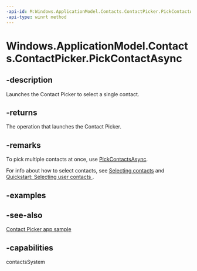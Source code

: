 ```yaml
---
-api-id: M:Windows.ApplicationModel.Contacts.ContactPicker.PickContactAsync
-api-type: winrt method
---
```


<!-- Method syntax
public Windows.Foundation.IAsyncOperation<Windows.ApplicationModel.Contacts.Contact> PickContactAsync()
-->

# Windows.ApplicationModel.Contacts.ContactPicker.PickContactAsync

## -description
Launches the Contact Picker to select a single contact.

## -returns
The operation that launches the Contact Picker.

## -remarks
To pick multiple contacts at once, use [PickContactsAsync](contactpicker_pickcontactsasync_540067144.md).

For info about how to select contacts, see [Selecting contacts](https://msdn.microsoft.com/library/35fedee6-2b0e-4391-84ba-5e9191d4e442) and [Quickstart: Selecting user contacts ](https://msdn.microsoft.com/library/1330470e-efd2-41e1-934e-08ec081ba3c2).

## -examples

## -see-also
[Contact Picker app sample](https://go.microsoft.com/fwlink/p/?linkid=231575)
## -capabilities
contactsSystem
